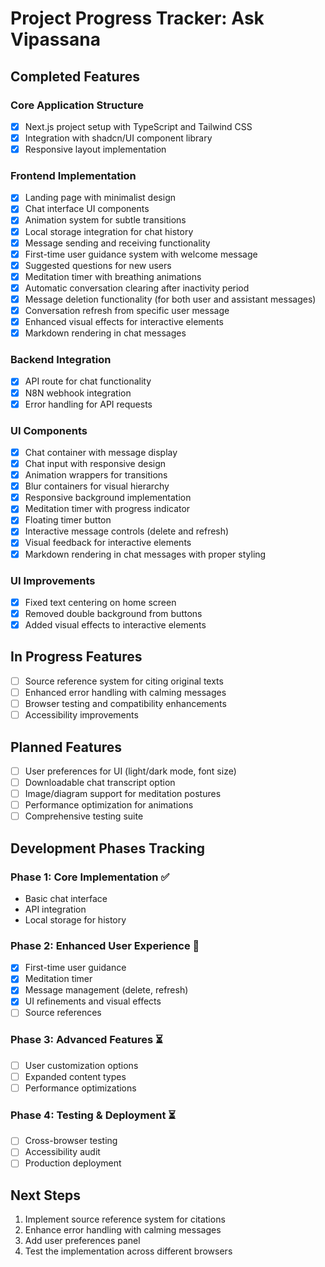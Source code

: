 # Project Progress Tracker: Ask Vipassana

## Completed Features

### Core Application Structure
- [x] Next.js project setup with TypeScript and Tailwind CSS
- [x] Integration with shadcn/UI component library
- [x] Responsive layout implementation

### Frontend Implementation
- [x] Landing page with minimalist design
- [x] Chat interface UI components
- [x] Animation system for subtle transitions
- [x] Local storage integration for chat history
- [x] Message sending and receiving functionality
- [x] First-time user guidance system with welcome message
- [x] Suggested questions for new users
- [x] Meditation timer with breathing animations
- [x] Automatic conversation clearing after inactivity period
- [x] Message deletion functionality (for both user and assistant messages)
- [x] Conversation refresh from specific user message
- [x] Enhanced visual effects for interactive elements
- [x] Markdown rendering in chat messages

### Backend Integration
- [x] API route for chat functionality
- [x] N8N webhook integration
- [x] Error handling for API requests

### UI Components
- [x] Chat container with message display
- [x] Chat input with responsive design
- [x] Animation wrappers for transitions
- [x] Blur containers for visual hierarchy
- [x] Responsive background implementation
- [x] Meditation timer with progress indicator
- [x] Floating timer button
- [x] Interactive message controls (delete and refresh)
- [x] Visual feedback for interactive elements
- [x] Markdown rendering in chat messages with proper styling

### UI Improvements
- [x] Fixed text centering on home screen
- [x] Removed double background from buttons
- [x] Added visual effects to interactive elements

## In Progress Features
- [ ] Source reference system for citing original texts
- [ ] Enhanced error handling with calming messages
- [ ] Browser testing and compatibility enhancements
- [ ] Accessibility improvements

## Planned Features
- [ ] User preferences for UI (light/dark mode, font size)
- [ ] Downloadable chat transcript option
- [ ] Image/diagram support for meditation postures
- [ ] Performance optimization for animations
- [ ] Comprehensive testing suite

## Development Phases Tracking

### Phase 1: Core Implementation ✅
- Basic chat interface
- API integration
- Local storage for history

### Phase 2: Enhanced User Experience 🔄
- [x] First-time user guidance
- [x] Meditation timer
- [x] Message management (delete, refresh)
- [x] UI refinements and visual effects
- [ ] Source references

### Phase 3: Advanced Features ⏳
- [ ] User customization options
- [ ] Expanded content types
- [ ] Performance optimizations

### Phase 4: Testing & Deployment ⏳
- [ ] Cross-browser testing
- [ ] Accessibility audit
- [ ] Production deployment

## Next Steps
1. Implement source reference system for citations
2. Enhance error handling with calming messages
3. Add user preferences panel
4. Test the implementation across different browsers
